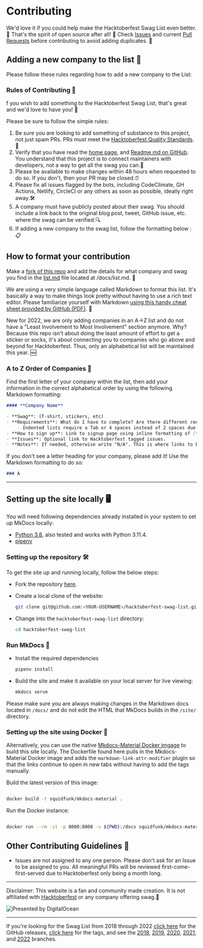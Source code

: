 # Contributing

We'd love it if you could help make the Hacktoberfest Swag List even better. 🌟 That's the spirit of open source after all! 🚀
Check [Issues](https://github.com/crweiner/hacktoberfest-swag-list/issues) and current [Pull Requests](https://github.com/crweiner/hacktoberfest-swag-list/pulls) before contributing to avoid adding duplicates. 🧐

## Adding a new company to the list 🚀

Please follow these rules regarding how to add a new company to the List:

### Rules of Contributing 📜

f you wish to add something to the Hacktoberfest Swag List, that's great and we'd love to have you! 🙌

Please be sure to follow the simple rules:

1. Be sure you are looking to add something of substance to this project, not just spam PRs. PRs must meet the [Hacktoberfest Quality Standards](https://hacktoberfest.com/participation/).🧐
2. Verify that you have read the [home page](index.md), and [Readme.md on GitHub](https://github.com/crweiner/hacktoberfest-swag-list/blob/master/README.md). You understand that this project is to connect maintainers with developers, not a way to get all the swag you can.📖
3. Please be available to make changes within 48 hours when requested to do so. If you don't, then your PR may be closed.⏰
4. Please fix all issues flagged by the bots, including CodeClimate, GH Actions, Netlify, CircleCI or any others as soon as possible, ideally right away.🛠️
5. A company must have publicly posted about their swag. You should include a link back to the original blog post, tweet, GitHub issue, etc. where the swag can be verified.🔍
6. If adding a new company to the swag list, follow the formatting below :📋

## How to format your contribution

Make a [fork of this repo](https://github.com/crweiner/hacktoberfest-swag-list/fork) and add the details for what company and swag you find in the [list.md](/docs/list.md) file located at /docs/list.md. 🚧

We are using a very simple language called Markdown to format this list. It's basically a way to make things look pretty without having to use a rich text editor. Please familiarize yourself with Markdown [using this handy cheat sheet provided by GitHub (PDF)](https://enterprise.github.com/downloads/en/markdown-cheatsheet.pdf). 📄

New for 2022, we are only adding companies in an A->Z list and do not have a "Least Involvement to Most Involvement" section anymore. Why? Because this repo isn't about doing the least amount of effort to get a sticker or socks, it's about connecting you to companies who go above and beyond for Hacktoberfest. Thus, only an alphabetical list will be maintained this year. 🆕

### A to Z Order of Companies 📑

Find the first letter of your company within the list, then add your information in the correct alphabetical order by using the following Markdown formatting:

```markdown
#### **Company Name**

- **Swag**: (T-shirt, stickers, etc)
- **Requirements**: What do I have to complete? Are there different requirements per swag item? Are the PRs merged or just submitted?
    - Indented lists require a Tab or 4 spaces instead of 2 spaces due to MkDocs formatting weirdness.
- **How to sign up**: Link to signup page using inline formatting of [text](URL)
- **Issues**: Optional link to Hacktoberfest tagged issues.
- **Notes**: If needed, otherwise write "N/A". This is where links to blog posts/tweets go.
```

 If you don't see a letter heading for your company, please add it! Use the Markdown formatting to do so:

```markdown
### A
```

---

## Setting up the site locally 🖥️

You will need following dependencies already installed in your system to set up MkDocs locally:

* [Python 3.8](https://www.python.org/downloads/release/python-380/), also tested and works with Python 3.11.4.
* [pipenv](https://pypi.org/project/pipenv/)

### Setting up the repository 🛠️

To get the site up and running locally, follow the below steps:

* Fork the repository [here](https://github.com/crweiner/hacktoberfest-swag-list/fork).

* Create a local clone of the website:

  ```bash
  git clone git@github.com:<YOUR-USERNAME>/hacktoberfest-swag-list.git
  ```

* Change into the `hacktoberfest-swag-list` directory:

  ```bash
  cd hacktoberfest-swag-list
  ```

### Run MkDocs 🚀

* Install the required dependencies

  ```bash
  pipenv install
  ```

* Build the site and make it available on your local server for live viewing:

  ```bash
  mkdocs serve
  ```

Please make sure you are always making changes in the Markdown docs located in `/docs/` and do not edit the HTML that MkDocs builds in the `/site/` directory.

### Setting up the site using Docker 🐳

Alternatively, you can use the native [Mkdocs-Material Docker imgage](https://hub.docker.com/r/squidfunk/mkdocs-material) to build this site locally. The Dockerfile found here pulls in the Mkdocs-Material Docker image and adds the `markdown-link-attr-modifier` plugin so that the links continue to open in new tabs without having to add the tags manually.

Build the latest version of this image:

```bash

docker build -t squidfunk/mkdocs-material .

```

Run the Docker instance:

```bash

docker run --rm -it -p 8000:8000 -v ${PWD}:/docs squidfunk/mkdocs-material

```

## Other Contributing Guidelines 📌

* Issues are not assigned to any one person. Please don't ask for an Issue to be assigned to you. All meaningful PRs will be reviewed first-come-first-served due to Hacktoberfest only being a month long.

---

Disclaimer: This website is a fan and community made creation. It is not affiliated with [Hacktoberfest](https://hacktoberfest.digitalocean.com/) or any company offering swag.🚫

![Presented by DigitalOcean](img/hf10_icon_fcd_rgb.png)

---

If you're looking for the Swag List from 2018 through 2022 [click here](https://github.com/crweiner/hacktoberfest-swag-list/releases) for the GitHub releases, [click here](https://github.com/crweiner/hacktoberfest-swag-list/tags) for the tags, and see the [2018](https://github.com/crweiner/hacktoberfest-swag-list/tree/2018), [2019](https://github.com/crweiner/hacktoberfest-swag-list/tree/2019), [2020](https://github.com/crweiner/hacktoberfest-swag-list/tree/2020), [2021](https://github.com/crweiner/hacktoberfest-swag-list/tree/2021), and [2022](https://github.com/crweiner/hacktoberfest-swag-list/tree/2022) branches.
